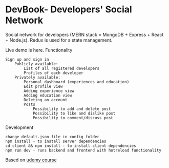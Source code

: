 # DevBook- Developers' Social Network

Social network for developers (MERN stack = MongoDB + Express + React + Node.js). Redux is used for a state management.

Live demo is here.
Functionality

    Sign up and sign in
        Publicly available:
            List of all registered developers
            Profiles of each developer
        Privately available:
            Personal dashboard (experiences and education)
            Edit profile view
            Adding experience view
            Adding education view
            Deleting an account
            Posts
                Possibility to add and delete post
                Possibility to like and dislike post
                Possibility to comment/discuss post

Development

    change default.json file in config folder
    npm install - to install server dependencies
    cd client && npm install - to install client dependencies
    npm run dev - runs backend and frontend with hotreload functionality

Based on [udemy course](https://www.udemy.com/course/mern-stack-front-to-back/)
